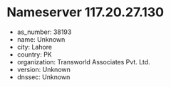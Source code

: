 # Nameserver 117.20.27.130

* as_number: 38193
* name: Unknown
* city: Lahore
* country: PK
* organization: Transworld Associates Pvt. Ltd.
* version: Unknown
* dnssec: Unknown
